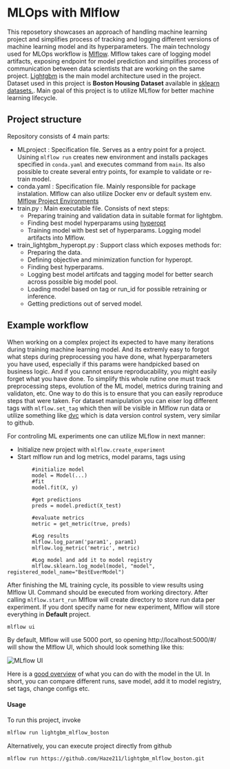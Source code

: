 # MLOps with Mlflow

This reposetory showcases an approach of handling machine learning project and simplifies process of tracking and logging different versions
of machine learning model and its hyperparameters. The main technology used for MLOps workflow is [Mlflow](https://www.mlflow.org/docs/latest/index.html). Mlflow takes care of logging model artifacts, exposing endpoint for model prediction and simplifies process of communication between data scientists that are working on the same project. [Lightgbm](https://lightgbm.readthedocs.io/en/latest/index.html) is the main model architecture used in the project. Dataset used in this project is **Boston Housing Dataset** available in [sklearn datasets.](https://scikit-learn.org/stable/modules/generated/sklearn.datasets.load_boston.html). Main goal of this project is to utilize MLflow for better machine learning lifecycle. 

## Project structure
Repository consists of 4 main parts:
- MLproject : Specification file. Serves as a entry point for a project. Usining ``` mlflow run ``` creates new environment and installs packages specified in ``` conda.yaml ```  and executes command from ```main```. Its also possible to create several entry points, for example to validate or re-train model.
- conda.yaml : Specification file. Mainly responsible for package instalation. Mlflow can also utilize Docker env or default system env. [Mlflow Project Environments](https://www.mlflow.org/docs/latest/projects.html#project-environments)
- train.py : Main executable file. Consists of next steps:
    - Preparing training and validation data in suitable format for lightgbm.
    - Finding best model hyperparams using [hyperopt](https://github.com/hyperopt/hyperopt)
    - Training model with best set of hyperparams. Logging model artifacts into Mlflow.
- train_lightgbm_hyperopt.py : Support class which exposes methods for:
    - Preparing the data.
    - Defining objective and minimization function for hyperopt.
    - Finding best hyperparams.
    - Logging best model artifcats and tagging model for better search across possible big model pool.
    - Loading model based on tag or run_id for possible retraining or inference.
    - Getting predictions out of served model. 

## Example workflow

When working on a complex project its expected to have many iterations during training machine learning model. And its extremly easy to forgot what steps during preprocessing you have done, what hyperparameters you have used, especially if this params were handpicked based on business logic. And if you cannot ensure reproducability, you might easily forget what you have done. To simplify this whole rutine one must track preprocessing steps, evolution of the ML model, metrics during training and validaton, etc.  One way to do this is to ensure that you can easily reproduce steps that were taken. For dataset manipulation you can eiser log different tags with ```mlflow.set_tag``` which then will be visible in Mlflow run data or utilize something like [dvc](https://dvc.org/) which is data version control system, very similar to github.

For controling ML experiments one can utilize MLflow in next manner:
- Initialize new project with ```mlflow.create_experiment```
- Start mlflow run and log metrics, model params, tags using
``` with mlflow.start_run():
        #initialize model
        model = Model(...)
        #fit 
        model.fit(X, y)

        #get predictions
        preds = model.predict(X_test)

        #evaluate metrics
        metric = get_metric(true, preds)

        #Log results
        mlflow.log_param('param1', param1)
        mlflow.log_metric('metric', metric)
        
        #Log model and add it to model registry
        mlflow.sklearn.log_model(model, "model", registered_model_name="BestEverModel")
```
After finishing the ML training cycle, its possible to view results using Mlflow UI. Command should be executed from working directory. After calling ```mlflow.start_run``` Mlflow will create directory to store run data per experiment. If you dont specify name for new experiment, Mlflow will store everything in **Default** project.

```bash
mlflow ui
```
By default, Mlflow will use 5000 port, so opening http://localhost:5000/#/ will show the Mlflow UI, which should look something like this:

![](https://prnt.sc/xbbhrz "MLflow UI")

Here is a [good overview](https://docs.databricks.com/applications/mlflow/tracking.html) of what you can do with the model in the UI. In short, you can compare different runs, save model, add it to model registry, set tags, change configs etc.




#### Usage
To run this project, invoke 

```bash
mlflow run lightgbm_mlflow_boston
```
Alternatively, you can execute project directly from github 

```bash
mlflow run https://github.com/Haze211/lightgbm_mlflow_boston.git
```

